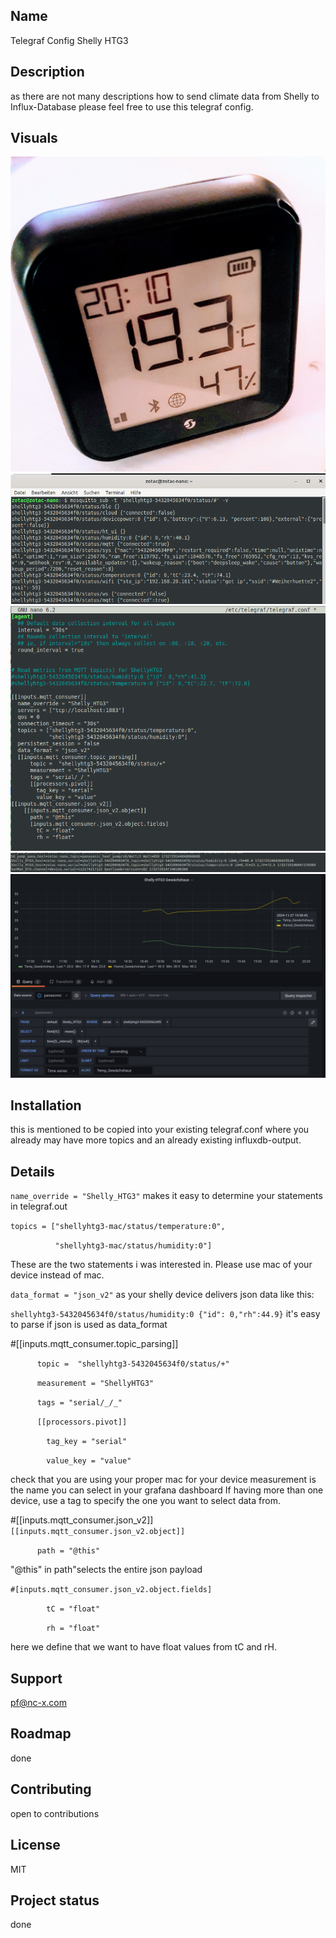 ## Name
Telegraf Config Shelly HTG3

## Description
as there are not many descriptions how to send climate data from Shelly to Influx-Database please feel free to use this telegraf config.

## Visuals
![Shelly HTG3 device](/media/ShellyHTG3.jpg "the device itself")
![mosquitto](/media/mosquitto_topic.png "topics we are interested in")
![the config part](/media/telegraf_conf.png "config part" )
![telegraf Output](/media/telegraf_out.png "output details")
![Grafana Query](/media/Grafana_Query.png "how to call data" )

## Installation
this is mentioned to be copied into your existing telegraf.conf where you already may have more topics and an already existing influxdb-output.

## Details
`name_override = "Shelly_HTG3"`
makes it easy to determine your statements in telegraf.out

`topics = ["shellyhtg3-mac/status/temperature:0",`

`          "shellyhtg3-mac/status/humidity:0"]`

These are the two statements i was interested in. Please use mac of your device instead of mac.

`data_format = "json_v2"`
as your shelly device delivers json data like this: 

`shellyhtg3-5432045634f0/status/humidity:0 {"id": 0,"rh":44.9}`
it's easy to parse if json is used as data_format


#[[inputs.mqtt_consumer.topic_parsing]]

`      topic =  "shellyhtg3-5432045634f0/status/+"`

`      measurement = "ShellyHTG3"`

`      tags = "serial/_/_"`

`      [[processors.pivot]]`

`        tag_key = "serial"`

`        value_key = "value"`

check that you are using your proper mac for your device
measurement is the name you can select in your grafana dashboard
If having more than one device, use a tag to specify the one you want to select data from.


#[[inputs.mqtt_consumer.json_v2]]
`    [[inputs.mqtt_consumer.json_v2.object]]`

`      path = "@this"`

"@this" in path"selects the entire json payload


`#[inputs.mqtt_consumer.json_v2.object.fields]`

`        tC = "float"`

`        rh = "float"`

here we define that we want to have float values from tC and rH. 


## Support
pf@nc-x.com

## Roadmap
done

## Contributing
open to contributions

## License
MIT

## Project status
done

